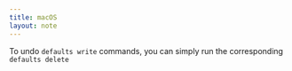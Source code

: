 ```yaml
---
title: macOS
layout: note
---
```


To undo `defaults write` commands, you can simply run the corresponding `defaults delete`
